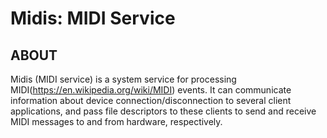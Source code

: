 # Midis: MIDI Service

## ABOUT

Midis (MIDI service) is a system service for processing MIDI(https://en.wikipedia.org/wiki/MIDI)
events. It can communicate information about device connection/disconnection to several client
applications, and pass file descriptors to these clients to send and receive MIDI messages to
and from hardware, respectively.
